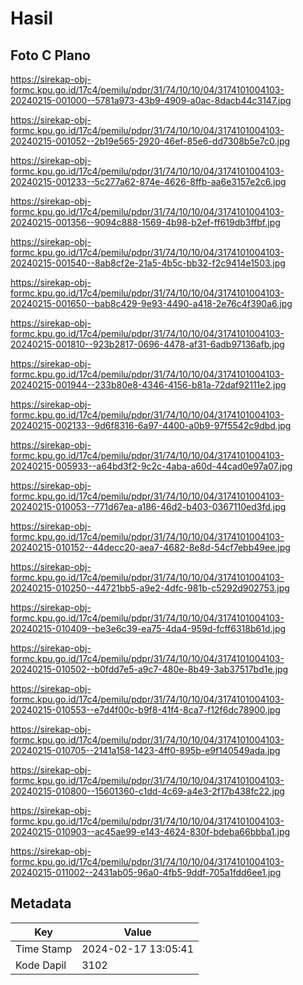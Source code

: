# Hasil

## Foto C Plano

https://sirekap-obj-formc.kpu.go.id/17c4/pemilu/pdpr/31/74/10/10/04/3174101004103-20240215-001000--5781a973-43b9-4909-a0ac-8dacb44c3147.jpg

https://sirekap-obj-formc.kpu.go.id/17c4/pemilu/pdpr/31/74/10/10/04/3174101004103-20240215-001052--2b19e565-2920-46ef-85e6-dd7308b5e7c0.jpg

https://sirekap-obj-formc.kpu.go.id/17c4/pemilu/pdpr/31/74/10/10/04/3174101004103-20240215-001233--5c277a62-874e-4626-8ffb-aa6e3157e2c6.jpg

https://sirekap-obj-formc.kpu.go.id/17c4/pemilu/pdpr/31/74/10/10/04/3174101004103-20240215-001356--9094c888-1569-4b98-b2ef-ff619db3ffbf.jpg

https://sirekap-obj-formc.kpu.go.id/17c4/pemilu/pdpr/31/74/10/10/04/3174101004103-20240215-001540--8ab8cf2e-21a5-4b5c-bb32-f2c9414e1503.jpg

https://sirekap-obj-formc.kpu.go.id/17c4/pemilu/pdpr/31/74/10/10/04/3174101004103-20240215-001650--bab8c429-9e93-4490-a418-2e76c4f390a6.jpg

https://sirekap-obj-formc.kpu.go.id/17c4/pemilu/pdpr/31/74/10/10/04/3174101004103-20240215-001810--923b2817-0696-4478-af31-6adb97136afb.jpg

https://sirekap-obj-formc.kpu.go.id/17c4/pemilu/pdpr/31/74/10/10/04/3174101004103-20240215-001944--233b80e8-4346-4156-b81a-72daf92111e2.jpg

https://sirekap-obj-formc.kpu.go.id/17c4/pemilu/pdpr/31/74/10/10/04/3174101004103-20240215-002133--9d6f8316-6a97-4400-a0b9-97f5542c9dbd.jpg

https://sirekap-obj-formc.kpu.go.id/17c4/pemilu/pdpr/31/74/10/10/04/3174101004103-20240215-005933--a64bd3f2-9c2c-4aba-a60d-44cad0e97a07.jpg

https://sirekap-obj-formc.kpu.go.id/17c4/pemilu/pdpr/31/74/10/10/04/3174101004103-20240215-010053--771d67ea-a186-46d2-b403-0367110ed3fd.jpg

https://sirekap-obj-formc.kpu.go.id/17c4/pemilu/pdpr/31/74/10/10/04/3174101004103-20240215-010152--44decc20-aea7-4682-8e8d-54cf7ebb49ee.jpg

https://sirekap-obj-formc.kpu.go.id/17c4/pemilu/pdpr/31/74/10/10/04/3174101004103-20240215-010250--44721bb5-a9e2-4dfc-981b-c5292d902753.jpg

https://sirekap-obj-formc.kpu.go.id/17c4/pemilu/pdpr/31/74/10/10/04/3174101004103-20240215-010409--be3e6c39-ea75-4da4-959d-fcff6318b61d.jpg

https://sirekap-obj-formc.kpu.go.id/17c4/pemilu/pdpr/31/74/10/10/04/3174101004103-20240215-010502--b0fdd7e5-a9c7-480e-8b49-3ab37517bd1e.jpg

https://sirekap-obj-formc.kpu.go.id/17c4/pemilu/pdpr/31/74/10/10/04/3174101004103-20240215-010553--e7d4f00c-b9f8-41f4-8ca7-f12f6dc78900.jpg

https://sirekap-obj-formc.kpu.go.id/17c4/pemilu/pdpr/31/74/10/10/04/3174101004103-20240215-010705--2141a158-1423-4ff0-895b-e9f140549ada.jpg

https://sirekap-obj-formc.kpu.go.id/17c4/pemilu/pdpr/31/74/10/10/04/3174101004103-20240215-010800--15601360-c1dd-4c69-a4e3-2f17b438fc22.jpg

https://sirekap-obj-formc.kpu.go.id/17c4/pemilu/pdpr/31/74/10/10/04/3174101004103-20240215-010903--ac45ae99-e143-4624-830f-bdeba66bbba1.jpg

https://sirekap-obj-formc.kpu.go.id/17c4/pemilu/pdpr/31/74/10/10/04/3174101004103-20240215-011002--2431ab05-96a0-4fb5-9ddf-705a1fdd6ee1.jpg


## Metadata

| Key        | Value               |
| ---------- | ------------------- |
| Time Stamp | 2024-02-17 13:05:41 |
| Kode Dapil | 3102                |



